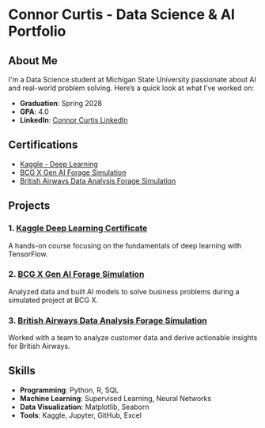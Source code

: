 # Connor Curtis - Data Science & AI Portfolio

## About Me

I'm a Data Science student at Michigan State University passionate about AI and real-world problem solving. Here’s a quick look at what I’ve worked on:

- **Graduation**: Spring 2028
- **GPA**: 4.0
- **LinkedIn**: [Connor Curtis LinkedIn](https://www.linkedin.com/in/connor-curtis-803028364/)

## Certifications

- [Kaggle - Deep Learning](https://github.com/connorcurtis6/ConnorCurtis-Portfolio/blob/main/Kaggle-%20Intro%20to%20Deep%20Learning%20Certificate.png?raw=true)
- [BCG X Gen AI Forage Simulation]((https://github.com/connorcurtis6/ConnorCurtis-Portfolio/blob/main/Forage%20-%20BCG%20X%20Certificate%20(job%20simulation).pdf))
- [British Airways Data Analysis Forage Simulation](forage-british-airways/README.md)

## Projects

### 1. [Kaggle Deep Learning Certificate](kaggle-deep-learning-cert/README.md)
A hands-on course focusing on the fundamentals of deep learning with TensorFlow.

### 2. [BCG X Gen AI Forage Simulation](forage-bcg-x-genai/README.md)
Analyzed data and built AI models to solve business problems during a simulated project at BCG X.

### 3. [British Airways Data Analysis Forage Simulation](forage-british-airways/README.md)
Worked with a team to analyze customer data and derive actionable insights for British Airways.

## Skills

- **Programming**: Python, R, SQL
- **Machine Learning**: Supervised Learning, Neural Networks
- **Data Visualization**: Matplotlib, Seaborn
- **Tools**: Kaggle, Jupyter, GitHub, Excel
